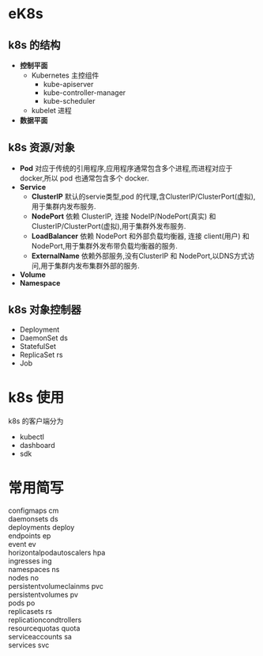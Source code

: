 # eK8s



## k8s 的结构

- **控制平面**  
    - Kubernetes 主控组件
        - kube-apiserver  
        - kube-controller-manager  
        - kube-scheduler
    - kubelet 进程
- **数据平面**

## k8s 资源/对象
- **Pod**  对应于传统的引用程序,应用程序通常包含多个进程,而进程对应于 docker,所以 pod 也通常包含多个 docker.
- **Service**  
    - **ClusterIP**  默认的servie类型,pod 的代理,含ClusterIP/ClusterPort(虚拟),用于集群内发布服务.
    - **NodePort**  依赖 ClusterIP, 连接 NodeIP/NodePort(真实) 和 ClusterIP/ClusterPort(虚拟),用于集群外发布服务.
    - **LoadBalancer**  依赖 NodePort 和外部负载均衡器, 连接 client(用户) 和 NodePort,用于集群外发布带负载均衡器的服务.
    - **ExternalName**  依赖外部服务,没有ClusterIP 和 NodePort,以DNS方式访问,用于集群内发布集群外部的服务.
- **Volume**
- **Namespace**   



## k8s 对象控制器
- Deployment
- DaemonSet   ds
- StatefulSet
- ReplicaSet  rs
- Job

# k8s 使用

k8s 的客户端分为 
- kubectl 
- dashboard 
- sdk




# 常用简写

configmaps cm  
daemonsets ds  
deployments deploy  
endpoints ep  
event ev  
horizontalpodautoscalers hpa  
ingresses ing  
namespaces ns  
nodes no  
persistentvolumeclainms pvc  
persistentvolumes pv  
pods po  
replicasets rs  
replicationcondtrollers  
resourcequotas quota  
serviceaccounts sa  
services svc  
